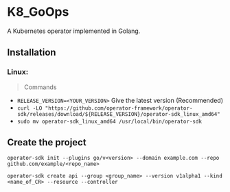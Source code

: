 # K8_GoOps
A Kubernetes operator implemented in Golang.

## Installation

### Linux:

> Commands

- `RELEASE_VERSION=<YOUR_VERSION>` Give the latest version (Recommended)  
- `curl -LO "https://github.com/operator-framework/operator-sdk/releases/download/${RELEASE_VERSION}/operator-sdk_linux_amd64"`
- `sudo mv operator-sdk_linux_amd64 /usr/local/bin/operator-sdk`

## Create the project

```
operator-sdk init --plugins go/v<version> --domain example.com --repo github.com/example/<repo_name> 
```
```
operator-sdk create api --group <group_name> --version v1alpha1 --kind <name_of_CR> --resource --controller
```

